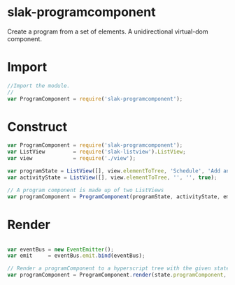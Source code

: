 # slak-programcomponent
Create a program from a set of elements.  A unidirectional virtual-dom component.

# Import

``` js
//Import the module.
//
var ProgramComponent = require('slak-programcomponent');
```

# Construct

``` js
var ProgramComponent = require('slak-programcomponent');
var ListView         = require('slak-listview').ListView;
var view             = require('./view');

var programState = ListView([], view.elementToTree, 'Schedule', 'Add an activity (e.g. bell, wood block) from the activity palette, then click start.');
var activityState = ListView([], view.elementToTree, '', '', true);

// A program component is made up of two ListViews
var programComponent = ProgramComponent(programState, activityState, emit);
```

# Render

``` js

var eventBus = new EventEmitter();
var emit     = eventBus.emit.bind(eventBus);

// Render a programComponent to a hyperscript tree with the given state and event emitter
var programComponent = ProgramComponent.render(state.programComponent, emit);

```
